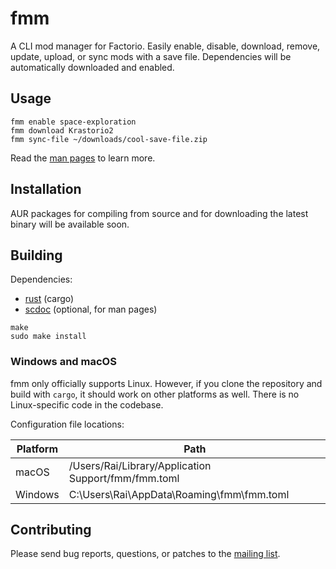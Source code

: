 # fmm

A CLI mod manager for Factorio. Easily enable, disable, download, remove,
update, upload, or sync mods with a save file. Dependencies will be
automatically downloaded and enabled.

## Usage

```
fmm enable space-exploration
fmm download Krastorio2
fmm sync-file ~/downloads/cool-save-file.zip
```

Read the [man pages](./doc) to learn more.

## Installation

AUR packages for compiling from source and for downloading the latest binary
will be available soon.

## Building

Dependencies:
- [rust](https://rust-lang.org) (cargo)
- [scdoc](https://git.sr.ht/~sircmpwn/scdoc) (optional, for man pages)

```
make
sudo make install
```

### Windows and macOS

fmm only officially supports Linux. However, if you clone the repository and
build with `cargo`, it should work on other platforms as well. There is no
Linux-specific code in the codebase.

Configuration file locations:

| Platform | Path                                                |
| -------- | --------------------------------------------------- |
| macOS    | /Users/Rai/Library/Application Support/fmm/fmm.toml |
| Windows  | C:\Users\Rai\AppData\Roaming\fmm\fmm.toml           |

## Contributing

Please send bug reports, questions, or patches to the
[mailing list](https://lists.sr.ht/~raiguard/public-inbox).

